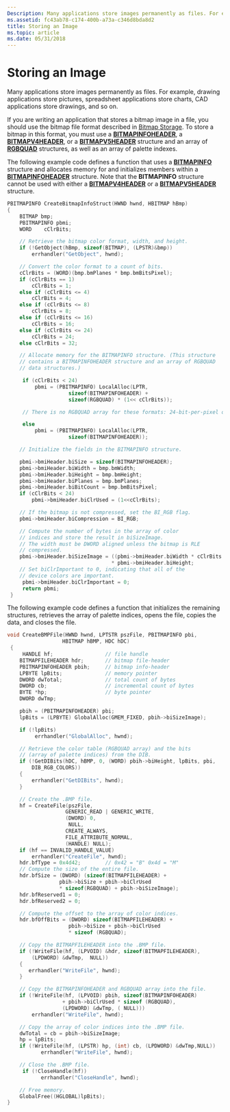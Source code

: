 ```yaml
---
Description: Many applications store images permanently as files. For example, drawing applications store pictures, spreadsheet applications store charts, CAD applications store drawings, and so on.
ms.assetid: fc43ab78-c174-400b-a73a-c346d8bda8d2
title: Storing an Image
ms.topic: article
ms.date: 05/31/2018
---
```


# Storing an Image

Many applications store images permanently as files. For example, drawing applications store pictures, spreadsheet applications store charts, CAD applications store drawings, and so on.

If you are writing an application that stores a bitmap image in a file, you should use the bitmap file format described in [Bitmap Storage](bitmap-storage.md). To store a bitmap in this format, you must use a [**BITMAPINFOHEADER**](/previous-versions//dd183376(v=vs.85)), a [**BITMAPV4HEADER**](/windows/desktop/api/Wingdi/ns-wingdi-bitmapv4header), or a [**BITMAPV5HEADER**](/windows/desktop/api/Wingdi/ns-wingdi-bitmapv5header) structure and an array of [**RGBQUAD**](/windows/win32/api/wingdi/ns-wingdi-rgbquad) structures, as well as an array of palette indexes.

The following example code defines a function that uses a [**BITMAPINFO**](/windows/win32/api/wingdi/ns-wingdi-bitmapinfo) structure and allocates memory for and initializes members within a [**BITMAPINFOHEADER**](/previous-versions//dd183376(v=vs.85)) structure. Note that the **BITMAPINFO** structure cannot be used with either a [**BITMAPV4HEADER**](/windows/desktop/api/Wingdi/ns-wingdi-bitmapv4header) or a [**BITMAPV5HEADER**](/windows/desktop/api/Wingdi/ns-wingdi-bitmapv5header) structure.


```C++
PBITMAPINFO CreateBitmapInfoStruct(HWND hwnd, HBITMAP hBmp)
{ 
    BITMAP bmp; 
    PBITMAPINFO pbmi; 
    WORD    cClrBits; 

    // Retrieve the bitmap color format, width, and height.  
    if (!GetObject(hBmp, sizeof(BITMAP), (LPSTR)&bmp)) 
        errhandler("GetObject", hwnd); 

    // Convert the color format to a count of bits.  
    cClrBits = (WORD)(bmp.bmPlanes * bmp.bmBitsPixel); 
    if (cClrBits == 1) 
        cClrBits = 1; 
    else if (cClrBits <= 4) 
        cClrBits = 4; 
    else if (cClrBits <= 8) 
        cClrBits = 8; 
    else if (cClrBits <= 16) 
        cClrBits = 16; 
    else if (cClrBits <= 24) 
        cClrBits = 24; 
    else cClrBits = 32; 

    // Allocate memory for the BITMAPINFO structure. (This structure  
    // contains a BITMAPINFOHEADER structure and an array of RGBQUAD  
    // data structures.)  

     if (cClrBits < 24) 
         pbmi = (PBITMAPINFO) LocalAlloc(LPTR, 
                    sizeof(BITMAPINFOHEADER) + 
                    sizeof(RGBQUAD) * (1<< cClrBits)); 

     // There is no RGBQUAD array for these formats: 24-bit-per-pixel or 32-bit-per-pixel 

     else 
         pbmi = (PBITMAPINFO) LocalAlloc(LPTR, 
                    sizeof(BITMAPINFOHEADER)); 

    // Initialize the fields in the BITMAPINFO structure.  

    pbmi->bmiHeader.biSize = sizeof(BITMAPINFOHEADER); 
    pbmi->bmiHeader.biWidth = bmp.bmWidth; 
    pbmi->bmiHeader.biHeight = bmp.bmHeight; 
    pbmi->bmiHeader.biPlanes = bmp.bmPlanes; 
    pbmi->bmiHeader.biBitCount = bmp.bmBitsPixel; 
    if (cClrBits < 24) 
        pbmi->bmiHeader.biClrUsed = (1<<cClrBits); 

    // If the bitmap is not compressed, set the BI_RGB flag.  
    pbmi->bmiHeader.biCompression = BI_RGB; 

    // Compute the number of bytes in the array of color  
    // indices and store the result in biSizeImage.  
    // The width must be DWORD aligned unless the bitmap is RLE 
    // compressed. 
    pbmi->bmiHeader.biSizeImage = ((pbmi->bmiHeader.biWidth * cClrBits +31) & ~31) /8
                                  * pbmi->bmiHeader.biHeight; 
    // Set biClrImportant to 0, indicating that all of the  
    // device colors are important.  
     pbmi->bmiHeader.biClrImportant = 0; 
     return pbmi; 
 } 
```



The following example code defines a function that initializes the remaining structures, retrieves the array of palette indices, opens the file, copies the data, and closes the file.


```C++
void CreateBMPFile(HWND hwnd, LPTSTR pszFile, PBITMAPINFO pbi, 
                  HBITMAP hBMP, HDC hDC) 
 { 
     HANDLE hf;                 // file handle  
    BITMAPFILEHEADER hdr;       // bitmap file-header  
    PBITMAPINFOHEADER pbih;     // bitmap info-header  
    LPBYTE lpBits;              // memory pointer  
    DWORD dwTotal;              // total count of bytes  
    DWORD cb;                   // incremental count of bytes  
    BYTE *hp;                   // byte pointer  
    DWORD dwTmp; 

    pbih = (PBITMAPINFOHEADER) pbi; 
    lpBits = (LPBYTE) GlobalAlloc(GMEM_FIXED, pbih->biSizeImage);

    if (!lpBits) 
         errhandler("GlobalAlloc", hwnd); 

    // Retrieve the color table (RGBQUAD array) and the bits  
    // (array of palette indices) from the DIB.  
    if (!GetDIBits(hDC, hBMP, 0, (WORD) pbih->biHeight, lpBits, pbi, 
        DIB_RGB_COLORS)) 
    {
        errhandler("GetDIBits", hwnd); 
    }

    // Create the .BMP file.  
    hf = CreateFile(pszFile, 
                   GENERIC_READ | GENERIC_WRITE, 
                   (DWORD) 0, 
                    NULL, 
                   CREATE_ALWAYS, 
                   FILE_ATTRIBUTE_NORMAL, 
                   (HANDLE) NULL); 
    if (hf == INVALID_HANDLE_VALUE) 
        errhandler("CreateFile", hwnd); 
    hdr.bfType = 0x4d42;        // 0x42 = "B" 0x4d = "M"  
    // Compute the size of the entire file.  
    hdr.bfSize = (DWORD) (sizeof(BITMAPFILEHEADER) + 
                 pbih->biSize + pbih->biClrUsed 
                 * sizeof(RGBQUAD) + pbih->biSizeImage); 
    hdr.bfReserved1 = 0; 
    hdr.bfReserved2 = 0; 

    // Compute the offset to the array of color indices.  
    hdr.bfOffBits = (DWORD) sizeof(BITMAPFILEHEADER) + 
                    pbih->biSize + pbih->biClrUsed 
                    * sizeof (RGBQUAD); 

    // Copy the BITMAPFILEHEADER into the .BMP file.  
    if (!WriteFile(hf, (LPVOID) &hdr, sizeof(BITMAPFILEHEADER), 
        (LPDWORD) &dwTmp,  NULL)) 
    {
       errhandler("WriteFile", hwnd); 
    }

    // Copy the BITMAPINFOHEADER and RGBQUAD array into the file.  
    if (!WriteFile(hf, (LPVOID) pbih, sizeof(BITMAPINFOHEADER) 
                  + pbih->biClrUsed * sizeof (RGBQUAD), 
                  (LPDWORD) &dwTmp, ( NULL)))
        errhandler("WriteFile", hwnd); 

    // Copy the array of color indices into the .BMP file.  
    dwTotal = cb = pbih->biSizeImage; 
    hp = lpBits; 
    if (!WriteFile(hf, (LPSTR) hp, (int) cb, (LPDWORD) &dwTmp,NULL)) 
           errhandler("WriteFile", hwnd); 

    // Close the .BMP file.  
     if (!CloseHandle(hf)) 
           errhandler("CloseHandle", hwnd); 

    // Free memory.  
    GlobalFree((HGLOBAL)lpBits);
}
```



 

 